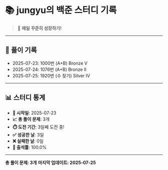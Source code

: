 # 📚 jungyu의 백준 스터디 기록

> 🎯 **매일 꾸준히 성장하기!**

---

## 📅 풀이 기록

- 2025-07-23: 1000번 (A+B) Bronze V
- 2025-07-24: 1076번 (A+B) Bronze II
- 2025-07-25: 1920번 (수 찾기) Silver IV

---

## 📊 스터디 통계

- **📅 시작일**: 2025-07-23
- **📈 총 풀이 문제**: 3개
- **⏱️ 도전 기간**: 3일째 도전 중!
- **✅ 성공한 날**: 3일
- **❌ 실패한 날**: 0일
- **🎯 출석률**: 100.0%

---

**총 풀이 문제: 3개**
**마지막 업데이트: 2025-07-25**

